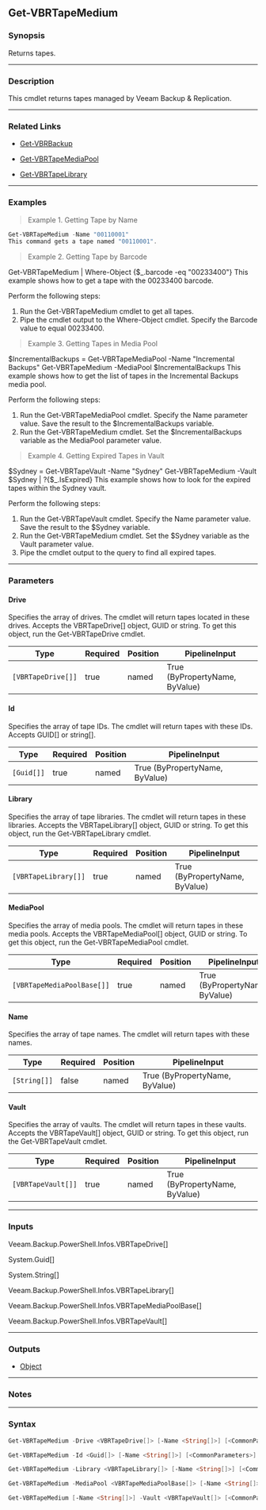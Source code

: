 Get-VBRTapeMedium
-----------------

### Synopsis
Returns tapes.

---

### Description

This cmdlet returns tapes managed by Veeam Backup & Replication.

---

### Related Links
* [Get-VBRBackup](Get-VBRBackup)

* [Get-VBRTapeMediaPool](Get-VBRTapeMediaPool)

* [Get-VBRTapeLibrary](Get-VBRTapeLibrary)

---

### Examples
> Example 1. Getting Tape by Name

```PowerShell
Get-VBRTapeMedium -Name "00110001"
This command gets a tape named "00110001".
```
> Example 2. Getting Tape by Barcode

Get-VBRTapeMedium | Where-Object {$_.barcode -eq "00233400"}
This example shows how to get a tape with the 00233400 barcode.

Perform the following steps:
1. Run the Get-VBRTapeMedium cmdlet to get all tapes.
2. Pipe the cmdlet output to the Where-Object cmdlet. Specify the Barcode value to equal 00233400.
> Example 3. Getting Tapes in Media Pool

$IncrementalBackups = Get-VBRTapeMediaPool -Name "Incremental Backups"
Get-VBRTapeMedium -MediaPool $IncrementalBackups
This example shows how to get the list of tapes in the Incremental Backups media pool.

Perform the following steps:
1. Run the Get-VBRTapeMediaPool cmdlet. Specify the Name parameter value. Save the result to the $IncrementalBackups variable.
2. Run the Get-VBRTapeMedium cmdlet. Set the $IncrementalBackups variable as the MediaPool parameter value.
> Example 4. Getting Expired Tapes in Vault

$Sydney = Get-VBRTapeVault -Name "Sydney"
Get-VBRTapeMedium -Vault $Sydney | ?{$_.IsExpired}
This example shows how to look for the expired tapes within the Sydney vault.

Perform the following steps:
1. Run the Get-VBRTapeVault cmdlet. Specify the Name parameter value. Save the result to the $Sydney variable.
2. Run the Get-VBRTapeMedium cmdlet. Set the $Sydney variable as the Vault parameter value.
3. Pipe the cmdlet output to the query to find all expired tapes.

---

### Parameters
#### **Drive**
Specifies the array of drives.  The cmdlet will return tapes located in these drives. Accepts the VBRTapeDrive[] object, GUID or string. To get this object, run the Get-VBRTapeDrive cmdlet.

|Type              |Required|Position|PipelineInput                 |
|------------------|--------|--------|------------------------------|
|`[VBRTapeDrive[]]`|true    |named   |True (ByPropertyName, ByValue)|

#### **Id**
Specifies the array of tape IDs. The cmdlet will return tapes with these IDs. Accepts GUID[] or string[].

|Type      |Required|Position|PipelineInput                 |
|----------|--------|--------|------------------------------|
|`[Guid[]]`|true    |named   |True (ByPropertyName, ByValue)|

#### **Library**
Specifies the array of tape libraries.  The cmdlet will return tapes in these libraries. Accepts the VBRTapeLibrary[] object, GUID or string. To get this object, run the Get-VBRTapeLibrary cmdlet.

|Type                |Required|Position|PipelineInput                 |
|--------------------|--------|--------|------------------------------|
|`[VBRTapeLibrary[]]`|true    |named   |True (ByPropertyName, ByValue)|

#### **MediaPool**
Specifies the array of media pools.  The cmdlet will return tapes in these media pools. Accepts the VBRTapeMediaPool[] object, GUID or string. To get this object, run the Get-VBRTapeMediaPool cmdlet.

|Type                      |Required|Position|PipelineInput                 |
|--------------------------|--------|--------|------------------------------|
|`[VBRTapeMediaPoolBase[]]`|true    |named   |True (ByPropertyName, ByValue)|

#### **Name**
Specifies the array of tape names.  The cmdlet will return tapes with these names.

|Type        |Required|Position|PipelineInput                 |
|------------|--------|--------|------------------------------|
|`[String[]]`|false   |named   |True (ByPropertyName, ByValue)|

#### **Vault**
Specifies the array of vaults.  The cmdlet will return tapes in these vaults. Accepts the VBRTapeVault[] object, GUID or string. To get this object, run the Get-VBRTapeVault cmdlet.

|Type              |Required|Position|PipelineInput                 |
|------------------|--------|--------|------------------------------|
|`[VBRTapeVault[]]`|true    |named   |True (ByPropertyName, ByValue)|

---

### Inputs
Veeam.Backup.PowerShell.Infos.VBRTapeDrive[]

System.Guid[]

System.String[]

Veeam.Backup.PowerShell.Infos.VBRTapeLibrary[]

Veeam.Backup.PowerShell.Infos.VBRTapeMediaPoolBase[]

Veeam.Backup.PowerShell.Infos.VBRTapeVault[]

---

### Outputs
* [Object](https://learn.microsoft.com/en-us/dotnet/api/System.Object)

---

### Notes

---

### Syntax
```PowerShell
Get-VBRTapeMedium -Drive <VBRTapeDrive[]> [-Name <String[]>] [<CommonParameters>]
```
```PowerShell
Get-VBRTapeMedium -Id <Guid[]> [-Name <String[]>] [<CommonParameters>]
```
```PowerShell
Get-VBRTapeMedium -Library <VBRTapeLibrary[]> [-Name <String[]>] [<CommonParameters>]
```
```PowerShell
Get-VBRTapeMedium -MediaPool <VBRTapeMediaPoolBase[]> [-Name <String[]>] [<CommonParameters>]
```
```PowerShell
Get-VBRTapeMedium [-Name <String[]>] -Vault <VBRTapeVault[]> [<CommonParameters>]
```
